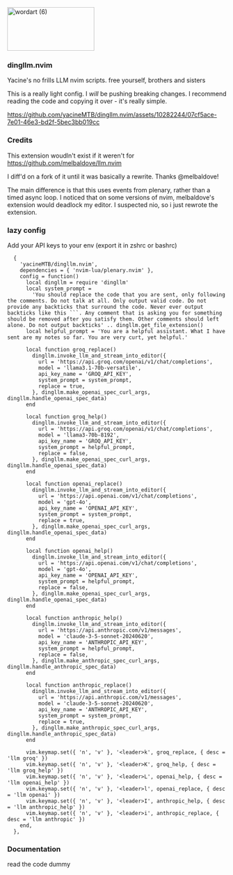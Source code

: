 <img src="https://github.com/yacineMTB/dingllm.nvim/assets/10282244/d03ef83d-a5ee-4ddb-928f-742172f3c80c" alt="wordart (6)" style="width:200px;height:100px;">

### dingllm.nvim
Yacine's no frills LLM nvim scripts. free yourself, brothers and sisters

This is a really light config. I *will* be pushing breaking changes. I recommend reading the code and copying it over - it's really simple.

https://github.com/yacineMTB/dingllm.nvim/assets/10282244/07cf5ace-7e01-46e3-bd2f-5bec3bb019cc


### Credits
This extension woudln't exist if it weren't for https://github.com/melbaldove/llm.nvim

I diff'd on a fork of it until it was basically a rewrite. Thanks @melbaldove!

The main difference is that this uses events from plenary, rather than a timed async loop. I noticed that on some versions of nvim, melbaldove's extension would deadlock my editor. I suspected nio, so i just rewrote the extension. 

### lazy config
Add your API keys to your env (export it in zshrc or bashrc) 

```
  {
    'yacineMTB/dingllm.nvim',
    dependencies = { 'nvim-lua/plenary.nvim' },
    config = function()
      local dingllm = require 'dingllm'
      local system_prompt =
        'You should replace the code that you are sent, only following the comments. Do not talk at all. Only output valid code. Do not provide any backticks that surround the code. Never ever output backticks like this ```. Any comment that is asking you for something should be removed after you satisfy them. Other comments should left alone. Do not output backticks' .. dingllm.get_file_extension()
      local helpful_prompt = 'You are a helpful assistant. What I have sent are my notes so far. You are very curt, yet helpful.'

      local function groq_replace()
        dingllm.invoke_llm_and_stream_into_editor({
          url = 'https://api.groq.com/openai/v1/chat/completions',
          model = 'llama3.1-70b-versatile',
          api_key_name = 'GROQ_API_KEY',
          system_prompt = system_prompt,
          replace = true,
        }, dingllm.make_openai_spec_curl_args, dingllm.handle_openai_spec_data)
      end

      local function groq_help()
        dingllm.invoke_llm_and_stream_into_editor({
          url = 'https://api.groq.com/openai/v1/chat/completions',
          model = 'llama3-70b-8192',
          api_key_name = 'GROQ_API_KEY',
          system_prompt = helpful_prompt,
          replace = false,
        }, dingllm.make_openai_spec_curl_args, dingllm.handle_openai_spec_data)
      end

      local function openai_replace()
        dingllm.invoke_llm_and_stream_into_editor({
          url = 'https://api.openai.com/v1/chat/completions',
          model = 'gpt-4o',
          api_key_name = 'OPENAI_API_KEY',
          system_prompt = system_prompt,
          replace = true,
        }, dingllm.make_openai_spec_curl_args, dingllm.handle_openai_spec_data)
      end

      local function openai_help()
        dingllm.invoke_llm_and_stream_into_editor({
          url = 'https://api.openai.com/v1/chat/completions',
          model = 'gpt-4o',
          api_key_name = 'OPENAI_API_KEY',
          system_prompt = helpful_prompt,
          replace = false,
        }, dingllm.make_openai_spec_curl_args, dingllm.handle_openai_spec_data)
      end

      local function anthropic_help()
        dingllm.invoke_llm_and_stream_into_editor({
          url = 'https://api.anthropic.com/v1/messages',
          model = 'claude-3-5-sonnet-20240620',
          api_key_name = 'ANTHROPIC_API_KEY',
          system_prompt = helpful_prompt,
          replace = false,
        }, dingllm.make_anthropic_spec_curl_args, dingllm.handle_anthropic_spec_data)
      end

      local function anthropic_replace()
        dingllm.invoke_llm_and_stream_into_editor({
          url = 'https://api.anthropic.com/v1/messages',
          model = 'claude-3-5-sonnet-20240620',
          api_key_name = 'ANTHROPIC_API_KEY',
          system_prompt = system_prompt,
          replace = true,
        }, dingllm.make_anthropic_spec_curl_args, dingllm.handle_anthropic_spec_data)
      end

      vim.keymap.set({ 'n', 'v' }, '<leader>k', groq_replace, { desc = 'llm groq' })
      vim.keymap.set({ 'n', 'v' }, '<leader>K', groq_help, { desc = 'llm groq_help' })
      vim.keymap.set({ 'n', 'v' }, '<leader>L', openai_help, { desc = 'llm openai_help' })
      vim.keymap.set({ 'n', 'v' }, '<leader>l', openai_replace, { desc = 'llm openai' })
      vim.keymap.set({ 'n', 'v' }, '<leader>I', anthropic_help, { desc = 'llm anthropic_help' })
      vim.keymap.set({ 'n', 'v' }, '<leader>i', anthropic_replace, { desc = 'llm anthropic' })
    end,
  },

```

### Documentation

read the code dummy
